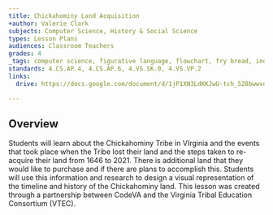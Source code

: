 ```yaml
---
title: Chickahominy Land Acquisition
+author: Valerie Clark
subjects: Computer Science, History & Social Science
types: Lesson Plans
audiences: Classroom Teachers
grades: 4
_tags: computer science, figurative language, flowchart, fry bread, indigenous, metaphor, native american, simile, virginia studies
standards: 4.CS.AP.4, 4.CS.AP.6, 4.VS.SK.0, 4.VS.VP.2
links:
  drive: https://docs.google.com/document/d/1jP1XN3LdKKJwU-tch_528bwwvdt5uXHkjyaxzDucufM/edit?usp=drive_link

---
```


## Overview

Students will learn about the Chickahominy Tribe in VIrginia and the events that took place when the Tribe lost their land and the steps taken to re-acquire their land from 1646 to 2021. There is additional land that they would like to purchase and if there are plans to accomplish this. Students will use this information and research to design a visual representation of the timeline and history of the Chickahominy land. This lesson was created through a partnership between CodeVA and the Virginia Tribal Education Consortium (VTEC). 
